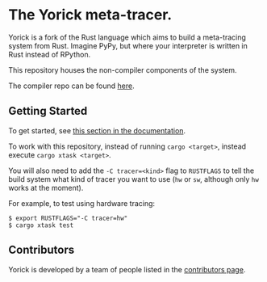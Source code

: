 # The Yorick meta-tracer.

Yorick is a fork of the Rust language which aims to build a meta-tracing system
from Rust. Imagine PyPy, but where your interpreter is written in Rust instead
of RPython.

This repository houses the non-compiler components of the system.

The compiler repo can be found [here](https://github.com/softdevteam/ykrustc).

## Getting Started

To get started, see
[this section in the documentation](https://softdevteam.github.io/ykdocs/dev/getting_started.html).

To work with this repository, instead of running `cargo <target>`, instead
execute `cargo xtask <target>`.

You will also need to add the `-C tracer=<kind>` flag to `RUSTFLAGS` to tell
the build system what kind of tracer you want to use (`hw` or `sw`, although
only `hw` works at the moment).

For example, to test using hardware tracing:
```
$ export RUSTFLAGS="-C tracer=hw"
$ cargo xtask test
```

## Contributors

Yorick is developed by a team of people listed in the
[contributors page](https://github.com/softdevteam/yk/graphs/contributors).
